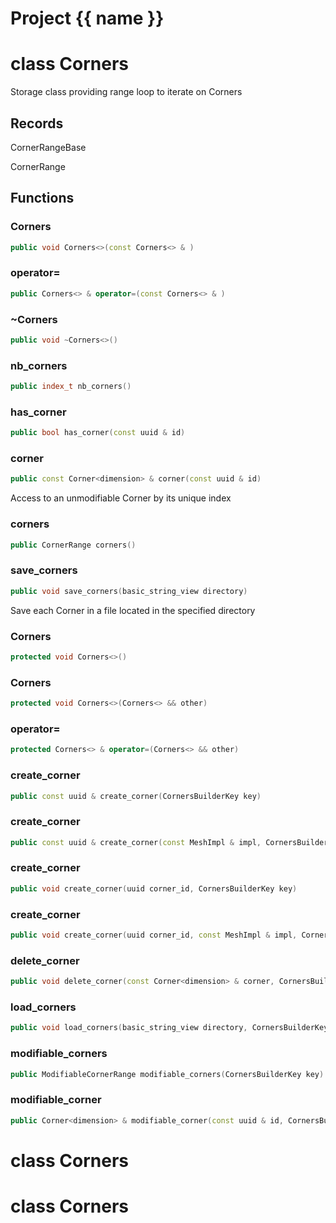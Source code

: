 <script setup>
import {useRoute} from 'vitepress'
const {path} = useRoute()
const tokens = path.split('/')
const words = tokens[2].split('-');
for (let i = 0; i < words.length; i++) {
    words[i] = words[i].charAt(0).toUpperCase() + words[i].slice(1);
    words[i] = words[i].replace('geode', 'Geode')
}
const name = words.join('-');
</script>
# Project {{ name }}

# class Corners


 Storage class providing range loop to iterate on Corners



## Records

CornerRangeBase

CornerRange



## Functions

### Corners

```cpp
public void Corners<>(const Corners<> & )
```


### operator=

```cpp
public Corners<> & operator=(const Corners<> & )
```


### ~Corners

```cpp
public void ~Corners<>()
```


### nb_corners

```cpp
public index_t nb_corners()
```


### has_corner

```cpp
public bool has_corner(const uuid & id)
```


### corner

```cpp
public const Corner<dimension> & corner(const uuid & id)
```


 Access to an unmodifiable Corner by its unique index

### corners

```cpp
public CornerRange corners()
```


### save_corners

```cpp
public void save_corners(basic_string_view directory)
```


 Save each Corner in a file located in the specified directory

### Corners

```cpp
protected void Corners<>()
```


### Corners

```cpp
protected void Corners<>(Corners<> && other)
```


### operator=

```cpp
protected Corners<> & operator=(Corners<> && other)
```


### create_corner

```cpp
public const uuid & create_corner(CornersBuilderKey key)
```


### create_corner

```cpp
public const uuid & create_corner(const MeshImpl & impl, CornersBuilderKey key)
```


### create_corner

```cpp
public void create_corner(uuid corner_id, CornersBuilderKey key)
```


### create_corner

```cpp
public void create_corner(uuid corner_id, const MeshImpl & impl, CornersBuilderKey key)
```


### delete_corner

```cpp
public void delete_corner(const Corner<dimension> & corner, CornersBuilderKey key)
```


### load_corners

```cpp
public void load_corners(basic_string_view directory, CornersBuilderKey key)
```


### modifiable_corners

```cpp
public ModifiableCornerRange modifiable_corners(CornersBuilderKey key)
```


### modifiable_corner

```cpp
public Corner<dimension> & modifiable_corner(const uuid & id, CornersBuilderKey key)
```




# class Corners


# class Corners


